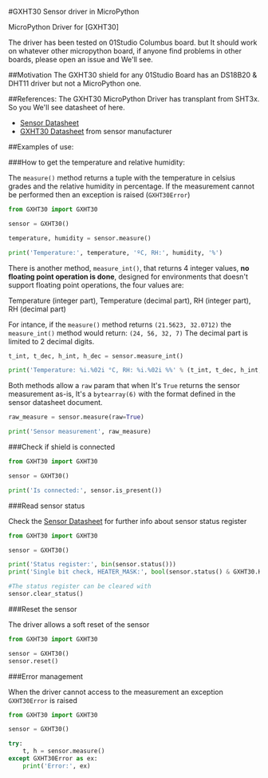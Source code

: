#GXHT30 Sensor driver in MicroPython

MicroPython Driver for [GXHT30]

The driver has been tested on 01Studio Columbus board. but It should work on whatever other micropython board, if anyone find problems in other boards, please open an issue and We'll see.

##Motivation
The GXHT30 shield for any 01Studio Board has an DS18B20 & DHT11 driver but not a MicroPython one.

##References:
The GXHT30 MicroPython Driver has transplant from SHT3x. So you We'll see datasheet of here.
* [Sensor Datasheet](https://www.sensirion.com/fileadmin/user_upload/customers/sensirion/Dokumente/2_Humidity_Sensors/Sensirion_Humidity_Sensors_SHT3x_Datasheet_digital.pdf)
* [GXHT30 Datasheet](https://atta.szlcsc.com/upload/public/pdf/source/20210421/C2758005_1AAAA4DD875C189861E5CD415617BEF2.pdf?Expires=4070880000&OSSAccessKeyId=LTAIJDIkh7KmGS1H&Signature=RSKSP%2FgQfazn4QoFrVZ9DNe5LVk%3D&response-content-disposition=attachment%3Bfilename%3DC2758005_%25E6%25B8%25A9%25E6%25B9%25BF%25E5%25BA%25A6%25E4%25BC%25A0%25E6%2584%259F%25E5%2599%25A8_2021-04-21.PDF) from sensor manufacturer

##Examples of use:

###How to get the temperature and relative humidity:

The `measure()` method returns a tuple with the temperature in celsius grades and the relative humidity in percentage. 
If the measurement cannot be performed then an exception is raised (`GXHT30Error`)

```python
from GXHT30 import GXHT30

sensor = GXHT30()

temperature, humidity = sensor.measure()

print('Temperature:', temperature, 'ºC, RH:', humidity, '%')
```

There is another method, `measure_int()`, that returns 4 integer values, **no floating point operation is done**, designed 
for environments that doesn't support floating point operations, the four values are: 

Temperature (integer part), Temperature (decimal part), RH (integer part), RH (decimal part)

For intance, if the `measure()` method returns `(21.5623, 32.0712)` the `measure_int()` method would return: `(24, 56, 32, 7)` The decimal 
part is limited to 2 decimal digits.

```python
t_int, t_dec, h_int, h_dec = sensor.measure_int()

print('Temperature: %i.%02i °C, RH: %i.%02i %%' % (t_int, t_dec, h_int, h_dec))
```

Both methods allow a `raw` param that when It's `True` returns the sensor measurement as-is, It's a `bytearray(6)` with the format defined in the sensor datasheet document.

```python
raw_measure = sensor.measure(raw=True)

print('Sensor measurement', raw_measure)
```

###Check if shield is connected

```python
from GXHT30 import GXHT30

sensor = GXHT30()

print('Is connected:', sensor.is_present())

```

###Read sensor status

Check the [Sensor Datasheet](https://atta.szlcsc.com/upload/public/pdf/source/20210421/C2758005_1AAAA4DD875C189861E5CD415617BEF2.pdf?Expires=4070880000&OSSAccessKeyId=LTAIJDIkh7KmGS1H&Signature=RSKSP%2FgQfazn4QoFrVZ9DNe5LVk%3D&response-content-disposition=attachment%3Bfilename%3DC2758005_%25E6%25B8%25A9%25E6%25B9%25BF%25E5%25BA%25A6%25E4%25BC%25A0%25E6%2584%259F%25E5%2599%25A8_2021-04-21.PDF) for further info about sensor status register
```python
from GXHT30 import GXHT30

sensor = GXHT30()

print('Status register:', bin(sensor.status()))
print('Single bit check, HEATER_MASK:', bool(sensor.status() & GXHT30.HEATER_MASK))

#The status register can be cleared with
sensor.clear_status()

```


###Reset the sensor

The driver allows a soft reset of the sensor

```python
from GXHT30 import GXHT30

sensor = GXHT30()
sensor.reset()

```



###Error management

When the driver cannot access to the measurement an exception `GXHT30Error` is raised

```python
from GXHT30 import GXHT30

sensor = GXHT30()

try:
    t, h = sensor.measure()
except GXHT30Error as ex:
    print('Error:', ex)


```
